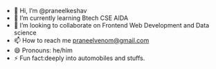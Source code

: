 - 👋 Hi, I’m @praneelkeshav
- 🌱 I’m currently learning Btech CSE AIDA
- 💞️ I’m looking to collaborate on Frontend Web Development and Data science
- 📫 How to reach me praneelvenom@gmail.com
- 😄 Pronouns: he/him
- ⚡ Fun fact:deeply into automobiles and stuffs.

<!---
praneelkeshav/praneelkeshav is a ✨ special ✨ repository because its `README.md` (this file) appears on your GitHub profile.
You can click the Preview link to take a look at your changes.
--->
